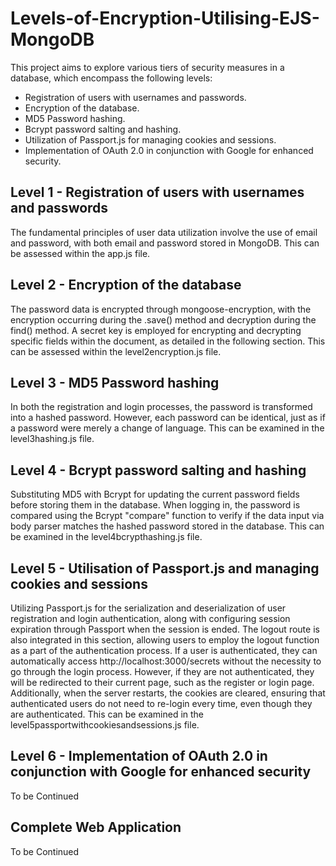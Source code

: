 # Levels-of-Encryption-Utilising-EJS-MongoDB

This project aims to explore various tiers of security measures in a database, which encompass the following levels:

- Registration of users with usernames and passwords.
- Encryption of the database.
- MD5 Password hashing.
- Bcrypt password salting and hashing.
- Utilization of Passport.js for managing cookies and sessions.
- Implementation of OAuth 2.0 in conjunction with Google for enhanced security.


## Level 1 - Registration of users with usernames and passwords

The fundamental principles of user data utilization involve the use of email and password, with both email and password stored in MongoDB. This can be assessed within the app.js file.

## Level 2 - Encryption of the database

The password data is encrypted through mongoose-encryption, with the encryption occurring during the .save() method and decryption during the find() method. A secret key is employed for encrypting and decrypting specific fields within the document, as detailed in the following section. This can be assessed within the level2encryption.js file.

## Level 3 - MD5 Password hashing

In both the registration and login processes, the password is transformed into a hashed password. However, each password can be identical, just as if a password were merely a change of language. This can be examined in the level3hashing.js file.

## Level 4 - Bcrypt password salting and hashing

Substituting MD5 with Bcrypt for updating the current password fields before storing them in the database. When logging in, the password is compared using the Bcrypt "compare" function to verify if the data input via body parser matches the hashed password stored in the database. This can be examined in the level4bcrypthashing.js file.

## Level 5 - Utilisation of Passport.js and managing cookies and sessions

Utilizing Passport.js for the serialization and deserialization of user registration and login authentication, along with configuring session expiration through Passport when the session is ended. The logout route is also integrated in this section, allowing users to employ the logout function as a part of the authentication process. If a user is authenticated, they can automatically access http://localhost:3000/secrets without the necessity to go through the login process. However, if they are not authenticated, they will be redirected to their current page, such as the register or login page. Additionally, when the server restarts, the cookies are cleared, ensuring that authenticated users do not need to re-login every time, even though they are authenticated. This can be examined in the level5passportwithcookiesandsessions.js file.

## Level 6 - Implementation of OAuth 2.0 in conjunction with Google for enhanced security

To be Continued

## Complete Web Application

To be Continued
